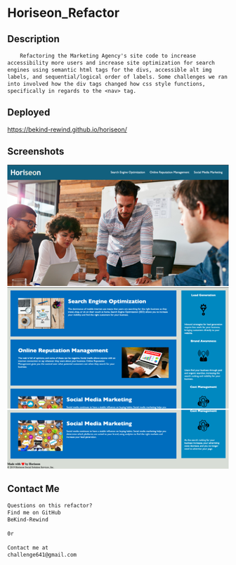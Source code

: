 # Horiseon_Refactor

## Description
        Refactoring the Marketing Agency's site code to increase accessibility more users and increase site optimization for search engines using semantic html tags for the divs, accessible alt img labels, and sequential/logical order of labels. Some challenges we ran into involved how the div tags changed how css style functions, specifically in regards to the <nav> tag. 

## Deployed

https://bekind-rewind.github.io/horiseon/

## Screenshots

![screenshotheader](assets/images/screenshotheader.png)
![screenshotbody](assets/images/screenshotbody.png)
![screenshotfooter](assets/images/screenshotfooter.png)

## Contact Me

    Questions on this refactor?
    Find me on GitHub
    BeKind-Rewind

    0r
    
    Contact me at
    challenge641@gmail.com
   